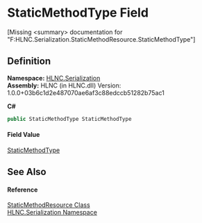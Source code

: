 # StaticMethodType Field


\[Missing &lt;summary&gt; documentation for "F:HLNC.Serialization.StaticMethodResource.StaticMethodType"\]



## Definition
**Namespace:** <a href="N_HLNC_Serialization">HLNC.Serialization</a>  
**Assembly:** HLNC (in HLNC.dll) Version: 1.0.0+03b6c1d2e487070ae6af3c88edccb51282b75ac1

**C#**
``` C#
public StaticMethodType StaticMethodType
```



#### Field Value
<a href="T_HLNC_Serialization_StaticMethodType">StaticMethodType</a>

## See Also


#### Reference
<a href="T_HLNC_Serialization_StaticMethodResource">StaticMethodResource Class</a>  
<a href="N_HLNC_Serialization">HLNC.Serialization Namespace</a>  
